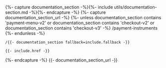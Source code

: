 {%- capture documentation_section -%}{%- include utils/documentation-section.md -%}{%- endcapture -%}
{%- capture documentation_section_url -%}
    {%- unless documentation_section contains 'payment-menu-v2' or documentation_section contains 'checkout-v2' or documentation_section contains 'checkout-v3' -%}
        /payment-instruments
    {%- endunless -%}

    /{{- documentation_section fallback=include.fallback -}}

    {{- include.href -}}
{%- endcapture -%}
{{- documentation_section_url -}}
